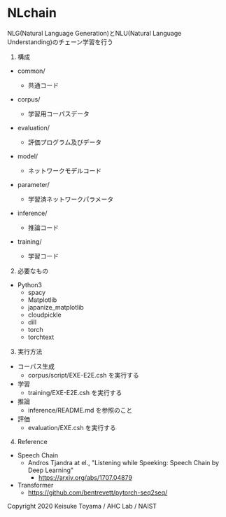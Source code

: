 NLchain
=================================================

NLG(Natural Language Generation)とNLU(Natural Language Understanding)のチェーン学習を行う


1. 構成
 * common/
   * 共通コード

 * corpus/
   * 学習用コーパスデータ

 * evaluation/
   * 評価プログラム及びデータ

 * model/
   * ネットワークモデルコード

 * parameter/
   * 学習済ネットワークパラメータ

 * inference/
   * 推論コード

 * training/
   * 学習コード

2. 必要なもの
 * Python3
   * spacy
   * Matplotlib
   * japanize_matplotlib
   * cloudpickle
   * dill
   * torch
   * torchtext
 
3. 実行方法
 * コーパス生成
   * corpus/script/EXE-E2E.csh を実行する
 * 学習
   * training/EXE-E2E.csh を実行する
 * 推論
   * inference/README.md を参照のこと
 * 評価
   * evaluation/EXE.csh を実行する

4. Reference
 * Speech Chain
   * Andros Tjandra at el., "Listening while Speeking: Speech Chain by Deep Learning"
     * https://arxiv.org/abs/1707.04879
 * Transformer
   * https://github.com/bentrevett/pytorch-seq2seq/

Copyright 2020 Keisuke Toyama / AHC Lab / NAIST
